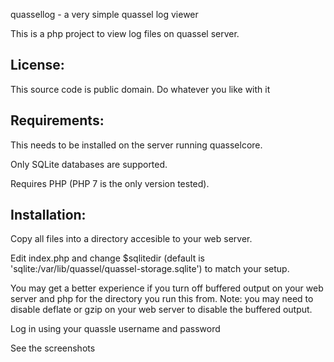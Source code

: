 quassellog - a very simple quassel log viewer

This is a php project to view log files on quassel server.

License:
--------
This source code is public domain. Do whatever you like with it

Requirements:
-------------
This needs to be installed on the server running quasselcore.

Only SQLite databases are supported.

Requires PHP (PHP 7 is the only version tested).

Installation:
-------------
Copy all files into a directory accesible to your web server.

Edit index.php and change $sqlitedir (default is 'sqlite:/var/lib/quassel/quassel-storage.sqlite') to match your setup.

You may get a better experience if you turn off buffered output on your web server and php for the directory you run this from.
Note: you may need to disable deflate or gzip on your web server to disable the buffered output.

Log in using your quassle username and password

See the screenshots
